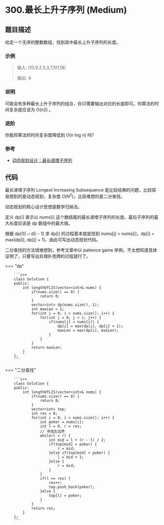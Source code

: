 # 300.最长上升子序列 (Medium)

## 题目描述

给定一个无序的整数数组，找到其中最长上升子序列的长度。

### 示例

> 输入: [10,9,2,5,3,7,101,18]
> 
> 输出: 4 

### 说明

可能会有多种最长上升子序列的组合，你只需要输出对应的长度即可。你算法的时间复杂度应该为 O(n2) 。

### 进阶

你能将算法的时间复杂度降低到 O(n log n) 吗?

### 参考

- [动态规划设计：最长递增子序列](https://labuladong.gitbook.io/algo/dong-tai-gui-hua-xi-lie/dong-tai-gui-hua-she-ji-zui-chang-di-zeng-zi-xu-lie)

## 代码

最长递增子序列 Longest Increasing Subsequence 是比较经典的问题，比较容易想到的是动态规划，复杂度 $O(N^2)$，比较难想的是二分查找。

动态规划的核心设计思想是数学归纳法。

定义 dp[i] 表示以 nums[i] 这个数结尾的最长递增子序列的长度。最后子序列的最大长度应该是 dp 数组中的最大值。

根据 dp[0] ~ d[i - 1] 求 dp[i] 的过程基本就是找到 nums[j] < nums[i]，dp[i] = max(dp[i], dp[j] + 1)。由此可写出动态规划代码。

二分查找的方法很难想到，参考文章中以 patience game 举例，不太想知道具体证明了，只要写出处理扑克牌的过程就行了。

=== "dp"

		```c++
		class Solution {
		public:
		    int lengthOfLIS(vector<int>& nums) {
		        if(nums.size() == 0) {
		            return 0;
		        }
		        vector<int> dp(nums.size(), 1);
		        int maxLen = 1;
		        for(int i = 0; i < nums.size(); i++) {
		            for(int j = 0; j < i; j++) {
		                if(nums[j] < nums[i]) {
		                    dp[i] = max(dp[i], dp[j] + 1);
		                    maxLen = max(dp[i], maxLen); 
		                }
		            }
		        }
		        return maxLen;
		    }
		};
		```
		
=== "二分查找"

		```c++
		class Solution {
		public:
		    int lengthOfLIS(vector<int>& nums) {
		        if(nums.size() == 0) {
		            return 0;
		        }
		        vector<int> top;
		        int res = 0;
		        for(int i = 0; i < nums.size(); i++) {
		            int poker = nums[i];
		            int l = 0, r = res;
		            // 寻找左边界
		            while(l < r) {
		                int mid = l + (r - l) / 2;
		                if(top[mid] > poker) {
		                    r = mid;
		                }else if(top[mid] < poker) {
		                    l = mid + 1;
		                }else {
		                    r = mid;
		                }
		            }
		            if(l == res) {
		                res++;
		                top.push_back(poker);
		            }else {
		                top[l] = poker;
		            }
		        }
		        return res;
		    }
		};
		```